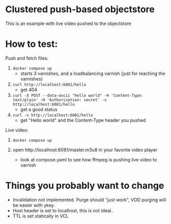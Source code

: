 # Clustered push-based objectstore

This is an example with live video pushed to the objectstore

# How to test:

Push and fetch files:

1. `docker compose up`
   * starts 3 varnishes, and a loadbalancing varnish (just for reaching the varnishes)
2. `curl http://localhost:6081/hello`
   * get 404
3. `curl -X POST --data-ascii "hello world" -H 'Content-Type: text/plain' -H 'Authorization: secret' -v http://localhost:6081/hello`
   * get a good status
4. `curl -v http://localhost:6081/hello`
   * get "Hello world" and the Content-Type header you pushed

Live video:

1. `docker compose up`

2. open http://localhost:6081/master.m3u8 in your favorite video player
   * look at compose.yaml to see how ffmpeg is pushing live video to varnish


# Things you probably want to change

* Invalidation not implemented. Purge should "just work", VOD purging will be easier with ykey.
* Host header is set to localhost, this is not ideal..
* TTL is set statically in VCL
